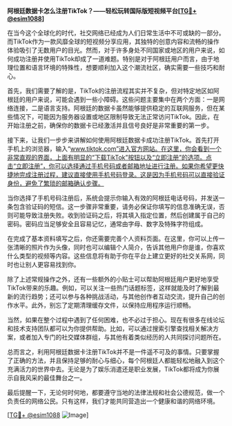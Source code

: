 **阿根廷数据卡怎么注册TikTok？——轻松玩转国际版短视频平台[[TG💪+ @esim1088](https://t.me/s/esim1088)]**

在当今这个全球化的时代，社交网络已经成为人们日常生活中不可或缺的一部分。而TikTok作为一款风靡全球的短视频分享应用，其独特的创意内容和流畅的操作体验吸引了无数用户的目光。然而，对于许多身处不同国家或地区的用户来说，如何成功注册并使用TikTok却成了一道难题。特别是对于阿根廷用户而言，由于地理位置和语言环境的特殊性，想要顺利加入这个潮流社区，确实需要一些技巧和耐心。

首先，我们需要了解的是，TikTok的注册流程其实并不复杂，但对特定地区如阿根廷的用户来说，可能会遇到一些小障碍。这些问题主要集中在两个方面：一是网络连接，二是语言支持。阿根廷的数据卡虽然能够提供稳定的互联网服务，但在某些情况下，可能因为服务器设置或地区限制导致无法正常访问TikTok。因此，在开始注册之前，确保你的数据卡已经激活并且信号良好是非常重要的第一步。

接下来，让我们一步步来讲解如何使用阿根廷数据卡成功注册TikTok。首先打开手机上的浏览器，输入“www.tiktok.com”进入官方网站。在这里，你会看到一个非常直观的界面，上面有明显的“下载TikTok”按钮以及“立即注册”的选项。点击“立即注册”，你可以选择通过手机号码或者邮箱地址进行注册。如果你希望更快捷地完成注册过程，建议直接使用手机号码登录。这是因为手机号码可以直接验证身份，避免了繁琐的邮箱确认步骤。

当你选择了手机号码注册后，系统会提示你输入有效的阿根廷电话号码，并发送一条包含验证码的短信。这一步骤非常重要，请务必保证你填写的信息准确无误，否则可能导致注册失败。收到验证码之后，将其填入指定位置，然后创建属于自己的密码。密码应当足够安全且容易记忆，通常由字母、数字及特殊字符组成。

在完成了基本资料填写之后，你还需要完善个人资料页面。在这里，你可以上传一张清晰的照片作为头像，同时也可以编辑个人简介，告诉其他用户你是谁，你喜欢什么类型的视频等内容。这些信息将有助于你在平台上建立更好的社交关系网，同时也让别人更容易找到你。

除了上述常规操作之外，还有一些额外的小贴士可以帮助阿根廷用户更好地享受TikTok带来的乐趣。例如，可以关注一些热门话题标签，这样就能及时了解到最新的流行趋势；还可以参与各种挑战活动，与其他创作者互动交流，提升自己的创作水平。此外，别忘了定期清理缓存文件，以保持应用程序运行顺畅。

当然，如果在整个过程中遇到了任何困难，也不必过于担心。现在有很多在线论坛和技术支持团队都可以为你提供帮助。比如，可以通过搜索引擎查找相关解决方案，或者加入专门的社交媒体群组，与其他有着类似经历的人共同探讨问题所在。

总而言之，利用阿根廷数据卡注册TikTok并不是一件遥不可及的事情。只要掌握了正确的方法，并且保持足够的耐心与细心，每个阿根廷人都能轻松地融入到这个充满活力的世界中去。无论是为了娱乐消遣还是职业发展，TikTok都将成为你展示自我风采的最佳舞台之一。

最后提醒一下，无论何时何地，都要遵守当地的法律法规和社会公德规范，做一个负责任的网络公民。只有这样，我们才能共同营造出一个健康和谐的网络环境。

[[TG💪+ @esim1088](https://t.me/s/esim1088) ![Image](https://i.postimg.cc/4NQfJmqS/Snipaste-2025-05-13-00-14-12.png)]